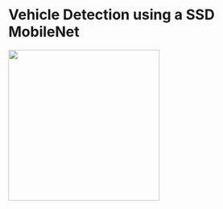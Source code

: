 # Vehicle Detection using a SSD MobileNet

<!-- ![2021-05-25-22-47-37](https://user-images.githubusercontent.com/70139937/119540949-a62daa80-bdab-11eb-826c-5e1a18bf9e3c.gif =250x250) -->
<img src="https://user-images.githubusercontent.com/70139937/119540949-a62daa80-bdab-11eb-826c-5e1a18bf9e3c.gif" width="300" height="300"/>
